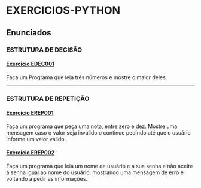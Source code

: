 # EXERCICIOS-PYTHON

## Enunciados
### ESTRUTURA DE DECISÃO
#### [Exercicio EDEC001](exercicios/EDEC001.py)
Faça um Programa que leia três números e mostre o maior deles.

-----------------

### ESTRUTURA DE REPETIÇÃO

#### [Exercicio EREP001](exercicios/EREP001.py)
Faça um programa que peça uma nota, entre zero e dez. 
Mostre uma mensagem caso o valor seja inválido e continue pedindo 
até que o usuário informe um valor válido.

#### [Exercicio EREP002](exercicios/ERER002.py)
Faça um programa que leia um nome de usuário e a sua senha e não aceite
a senha igual ao nome do usuário, mostrando uma mensagem de erro e voltando a pedir as informações.
